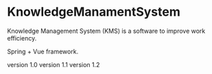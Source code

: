 # KnowledgeManamentSystem

Knowledge Management System (KMS) is a software to improve work efficiency. 

Spring + Vue framework.

version 1.0
version 1.1
version 1.2